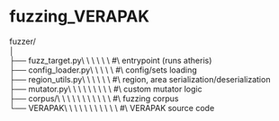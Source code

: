 # fuzzing_VERAPAK
fuzzer/  
│  
├── fuzz_target.py\ \ \ \ \ \ #\ entrypoint (runs atheris)  
├── config_loader.py\ \ \ \ \ #\ config/sets loading  
├── region_utils.py\ \ \ \ \ \ #\ region, area serialization/deserialization  
├── mutator.py\ \ \ \ \ \ \ \ \ #\ custom mutator logic  
├── corpus/\ \ \ \ \ \ \ \ \ \ \ #\ fuzzing corpus  
└── VERAPAK\ \ \ \ \ \ \ \ \ \ \ #\ VERAPAK source code  
